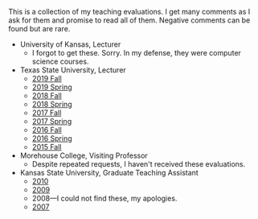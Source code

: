 This is a collection of my teaching evaluations. I get many comments as I ask
for them and promise to read all of them. Negative comments can be found but
are rare.

* University of Kansas, Lecturer
  * I forgot to get these. Sorry. In my defense, they were computer science
  courses.
* Texas State University, Lecturer
  * [2019 Fall][1]
  * [2019 Spring][2]
  * [2018 Fall][3]
  * [2018 Spring][4]
  * [2017 Fall][5]
  * [2017 Spring][6]
  * [2016 Fall][7]
  * [2016 Spring][8]
  * [2015 Fall][9]
* Morehouse College, Visiting Professor
  * Despite repeated requests, I haven't received these evaluations.
* Kansas State University, Graduate Teaching Assistant
  * [2010][10]
  * [2009][11]
  * 2008—I could not find these, my apologies.
  * [2007][12]

[1]: /s/2019-fall-evals.pdf
[2]: /s/2019-spring-evals.pdf
[3]: /s/2018-fall-evals.pdf
[4]: /s/2018-spring-evals.pdf
[5]: /s/2017-fall-evals.pdf
[6]: /s/2017-spring-evals.pdf
[7]: /s/2016-fall-evals.pdf
[8]: /s/2016-spring-evals.pdf
[9]: /s/2015-fall-evals.pdf
[10]: /s/2010-evals.pdf
[11]: /s/2009-evals.pdf
[12]: /s/2007-evals.pdf

<!--
spell-checker:words Morehouse
spell-checker:ignore evals
-->
